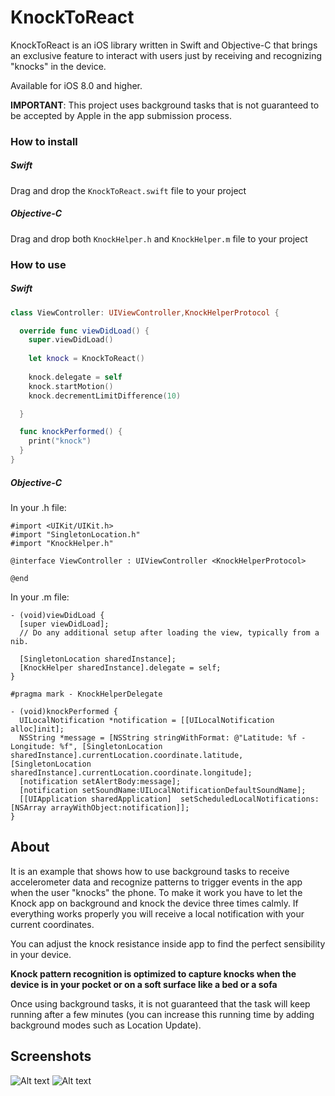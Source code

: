 # KnockToReact
KnockToReact is an iOS library written in Swift and Objective-C that brings an exclusive feature to interact with users just by receiving and recognizing "knocks" in the device.

Available for iOS 8.0 and higher.

**IMPORTANT**: This project uses background tasks that is not guaranteed to be accepted by Apple in the app submission process.

### How to install

##### Swift
Drag and drop the ```KnockToReact.swift``` file to your project
##### Objective-C
Drag and drop both ```KnockHelper.h``` and ```KnockHelper.m``` file to your project

### How to use

##### Swift
``` swift
class ViewController: UIViewController,KnockHelperProtocol {

  override func viewDidLoad() {
    super.viewDidLoad()
    
    let knock = KnockToReact()
    
    knock.delegate = self
    knock.startMotion()
    knock.decrementLimitDifference(10)

  }

  func knockPerformed() {
    print("knock")
  }
}
```

##### Objective-C
In your .h file:
``` objc
#import <UIKit/UIKit.h>
#import "SingletonLocation.h"
#import "KnockHelper.h"

@interface ViewController : UIViewController <KnockHelperProtocol>

@end
```
In your .m file:
``` objc
- (void)viewDidLoad {
  [super viewDidLoad];
  // Do any additional setup after loading the view, typically from a nib.
  
  [SingletonLocation sharedInstance];
  [KnockHelper sharedInstance].delegate = self;
}

#pragma mark - KnockHelperDelegate

- (void)knockPerformed {
  UILocalNotification *notification = [[UILocalNotification alloc]init];
  NSString *message = [NSString stringWithFormat: @"Latitude: %f - Longitude: %f", [SingletonLocation sharedInstance].currentLocation.coordinate.latitude, [SingletonLocation sharedInstance].currentLocation.coordinate.longitude];
  [notification setAlertBody:message];
  [notification setSoundName:UILocalNotificationDefaultSoundName];
  [[UIApplication sharedApplication]  setScheduledLocalNotifications:[NSArray arrayWithObject:notification]];
}
```

About
-------
It is an example that shows how to use background tasks to receive accelerometer data and recognize patterns to trigger events in the app when the user "knocks" the phone. To make it work you have to let the Knock app on background and knock the device three times calmly. If everything works properly you will receive a local notification with your current coordinates.

You can adjust the knock resistance inside app to find the perfect sensibility in your device.

**Knock pattern recognition is optimized to capture knocks when the device is in your pocket or on a soft surface like a bed or a sofa**

Once using background tasks, it is not guaranteed that the task will keep running after a few minutes (you can increase this running time by adding background modes such as Location Update).

Screenshots
-----------

![Alt text](https://github.com/MatheusCavalca/KnockToReact/blob/master/KnockToReactExampleObjC/KnockToReactExampleObjC/Assets.xcassets/appScreen.imageset/appScreen.png "Optional Title") ![Alt text](https://github.com/MatheusCavalca/KnockToReact/blob/master/KnockToReactExampleObjC/KnockToReactExampleObjC/Assets.xcassets/appNotification.imageset/appNotification.png "Optional Title")
